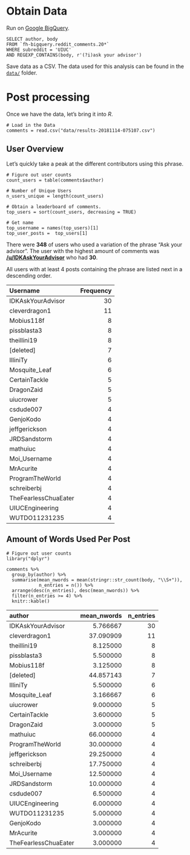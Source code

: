 Obtain Data
===========

Run on [Google BigQuery](https://console.cloud.google.com/bigquery).

    SELECT author, body
    FROM `fh-bigquery.reddit_comments.20*`
    WHERE subreddit = 'UIUC'
    AND REGEXP_CONTAINS(body, r'(?i)ask your advisor')

Save data as a CSV. The data used for this analysis can be found in the
[`data/`](data/) folder.

Post processing
===============

Once we have the data, let’s bring it into *R*.

    # Load in the Data
    comments = read.csv("data/results-20181114-075107.csv")

User Overview
-------------

Let’s quickly take a peak at the different contributors using this
phrase.

    # Figure out user counts
    count_users = table(comments$author)

    # Number of Unique Users
    n_users_unique = length(count_users)

    # Obtain a leaderboard of comments.
    top_users = sort(count_users, decreasing = TRUE)

    # Get name
    top_username = names(top_users)[1]
    top_user_posts =  top_users[1]

There were **348** of users who used a variation of the phrase “Ask your
advisor”. The user with the highest amount of comments was
**[/u/IDKAskYourAdvisor](https://reddit.com/u/IDKAskYourAdvisor)** who
had **30**.

All users with at least 4 posts containing the phrase are listed next in
a descending order.

<table>
<thead>
<tr class="header">
<th style="text-align: left;">Username</th>
<th style="text-align: right;">Frequency</th>
</tr>
</thead>
<tbody>
<tr class="odd">
<td style="text-align: left;">IDKAskYourAdvisor</td>
<td style="text-align: right;">30</td>
</tr>
<tr class="even">
<td style="text-align: left;">cleverdragon1</td>
<td style="text-align: right;">11</td>
</tr>
<tr class="odd">
<td style="text-align: left;">Mobius118f</td>
<td style="text-align: right;">8</td>
</tr>
<tr class="even">
<td style="text-align: left;">pissblasta3</td>
<td style="text-align: right;">8</td>
</tr>
<tr class="odd">
<td style="text-align: left;">theillini19</td>
<td style="text-align: right;">8</td>
</tr>
<tr class="even">
<td style="text-align: left;">[deleted]</td>
<td style="text-align: right;">7</td>
</tr>
<tr class="odd">
<td style="text-align: left;">IlliniTy</td>
<td style="text-align: right;">6</td>
</tr>
<tr class="even">
<td style="text-align: left;">Mosquite_Leaf</td>
<td style="text-align: right;">6</td>
</tr>
<tr class="odd">
<td style="text-align: left;">CertainTackle</td>
<td style="text-align: right;">5</td>
</tr>
<tr class="even">
<td style="text-align: left;">DragonZaid</td>
<td style="text-align: right;">5</td>
</tr>
<tr class="odd">
<td style="text-align: left;">uiucrower</td>
<td style="text-align: right;">5</td>
</tr>
<tr class="even">
<td style="text-align: left;">csdude007</td>
<td style="text-align: right;">4</td>
</tr>
<tr class="odd">
<td style="text-align: left;">GenjoKodo</td>
<td style="text-align: right;">4</td>
</tr>
<tr class="even">
<td style="text-align: left;">jeffgerickson</td>
<td style="text-align: right;">4</td>
</tr>
<tr class="odd">
<td style="text-align: left;">JRDSandstorm</td>
<td style="text-align: right;">4</td>
</tr>
<tr class="even">
<td style="text-align: left;">mathuiuc</td>
<td style="text-align: right;">4</td>
</tr>
<tr class="odd">
<td style="text-align: left;">Moi_Username</td>
<td style="text-align: right;">4</td>
</tr>
<tr class="even">
<td style="text-align: left;">MrAcurite</td>
<td style="text-align: right;">4</td>
</tr>
<tr class="odd">
<td style="text-align: left;">ProgramTheWorld</td>
<td style="text-align: right;">4</td>
</tr>
<tr class="even">
<td style="text-align: left;">schreiberbj</td>
<td style="text-align: right;">4</td>
</tr>
<tr class="odd">
<td style="text-align: left;">TheFearlessChuaEater</td>
<td style="text-align: right;">4</td>
</tr>
<tr class="even">
<td style="text-align: left;">UIUCEngineering</td>
<td style="text-align: right;">4</td>
</tr>
<tr class="odd">
<td style="text-align: left;">WUTDO11231235</td>
<td style="text-align: right;">4</td>
</tr>
</tbody>
</table>

Amount of Words Used Per Post
-----------------------------

    # Figure out user counts
    library("dplyr")

    comments %>%
      group_by(author) %>%
      summarise(mean_nwords = mean(stringr::str_count(body, "\\S+")),
                n_entries = n()) %>%
      arrange(desc(n_entries), desc(mean_nwords)) %>%
      filter(n_entries >= 4) %>%
      knitr::kable()

<table>
<thead>
<tr class="header">
<th style="text-align: left;">author</th>
<th style="text-align: right;">mean_nwords</th>
<th style="text-align: right;">n_entries</th>
</tr>
</thead>
<tbody>
<tr class="odd">
<td style="text-align: left;">IDKAskYourAdvisor</td>
<td style="text-align: right;">5.766667</td>
<td style="text-align: right;">30</td>
</tr>
<tr class="even">
<td style="text-align: left;">cleverdragon1</td>
<td style="text-align: right;">37.090909</td>
<td style="text-align: right;">11</td>
</tr>
<tr class="odd">
<td style="text-align: left;">theillini19</td>
<td style="text-align: right;">8.125000</td>
<td style="text-align: right;">8</td>
</tr>
<tr class="even">
<td style="text-align: left;">pissblasta3</td>
<td style="text-align: right;">5.500000</td>
<td style="text-align: right;">8</td>
</tr>
<tr class="odd">
<td style="text-align: left;">Mobius118f</td>
<td style="text-align: right;">3.125000</td>
<td style="text-align: right;">8</td>
</tr>
<tr class="even">
<td style="text-align: left;">[deleted]</td>
<td style="text-align: right;">44.857143</td>
<td style="text-align: right;">7</td>
</tr>
<tr class="odd">
<td style="text-align: left;">IlliniTy</td>
<td style="text-align: right;">5.500000</td>
<td style="text-align: right;">6</td>
</tr>
<tr class="even">
<td style="text-align: left;">Mosquite_Leaf</td>
<td style="text-align: right;">3.166667</td>
<td style="text-align: right;">6</td>
</tr>
<tr class="odd">
<td style="text-align: left;">uiucrower</td>
<td style="text-align: right;">9.000000</td>
<td style="text-align: right;">5</td>
</tr>
<tr class="even">
<td style="text-align: left;">CertainTackle</td>
<td style="text-align: right;">3.600000</td>
<td style="text-align: right;">5</td>
</tr>
<tr class="odd">
<td style="text-align: left;">DragonZaid</td>
<td style="text-align: right;">3.000000</td>
<td style="text-align: right;">5</td>
</tr>
<tr class="even">
<td style="text-align: left;">mathuiuc</td>
<td style="text-align: right;">66.000000</td>
<td style="text-align: right;">4</td>
</tr>
<tr class="odd">
<td style="text-align: left;">ProgramTheWorld</td>
<td style="text-align: right;">30.000000</td>
<td style="text-align: right;">4</td>
</tr>
<tr class="even">
<td style="text-align: left;">jeffgerickson</td>
<td style="text-align: right;">29.250000</td>
<td style="text-align: right;">4</td>
</tr>
<tr class="odd">
<td style="text-align: left;">schreiberbj</td>
<td style="text-align: right;">17.750000</td>
<td style="text-align: right;">4</td>
</tr>
<tr class="even">
<td style="text-align: left;">Moi_Username</td>
<td style="text-align: right;">12.500000</td>
<td style="text-align: right;">4</td>
</tr>
<tr class="odd">
<td style="text-align: left;">JRDSandstorm</td>
<td style="text-align: right;">10.000000</td>
<td style="text-align: right;">4</td>
</tr>
<tr class="even">
<td style="text-align: left;">csdude007</td>
<td style="text-align: right;">6.500000</td>
<td style="text-align: right;">4</td>
</tr>
<tr class="odd">
<td style="text-align: left;">UIUCEngineering</td>
<td style="text-align: right;">6.000000</td>
<td style="text-align: right;">4</td>
</tr>
<tr class="even">
<td style="text-align: left;">WUTDO11231235</td>
<td style="text-align: right;">5.000000</td>
<td style="text-align: right;">4</td>
</tr>
<tr class="odd">
<td style="text-align: left;">GenjoKodo</td>
<td style="text-align: right;">3.000000</td>
<td style="text-align: right;">4</td>
</tr>
<tr class="even">
<td style="text-align: left;">MrAcurite</td>
<td style="text-align: right;">3.000000</td>
<td style="text-align: right;">4</td>
</tr>
<tr class="odd">
<td style="text-align: left;">TheFearlessChuaEater</td>
<td style="text-align: right;">3.000000</td>
<td style="text-align: right;">4</td>
</tr>
</tbody>
</table>
